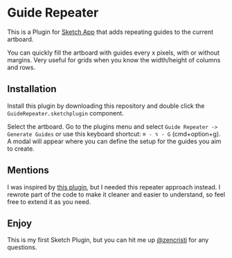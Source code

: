 # Guide Repeater
This is a Plugin for [Sketch App](http://www.sketchapp.com) that adds repeating guides to the current artboard.

You can quickly fill the artboard with guides every x pixels, with or without margins. Very useful for grids when you know the width/height of columns and rows.

## Installation
Install this plugin by downloading this repository and double click the `GuideRepeater.sketchplugin` component.

Select the artboard. Go to the plugins menu and select `Guide Repeater -> Generate Guides` or use this keyboard shortcut: `⌘ - ⌥ - G` (cmd+option+g).
A modal will appear where you can define the setup for the guides you aim to create.

## Mentions
I was inspired by [this plugin](https://github.com/herrhelms/even-guides-sketch), but I needed this repeater approach instead. I rewrote part of the code to make it cleaner and easier to understand, so feel free to extend it as you need.

## Enjoy
This is my first Sketch Plugin, but you can hit me up [@zencristi](http://twitter.com/zencristi) for any questions.
